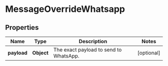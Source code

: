 
# MessageOverrideWhatsapp

## Properties
Name | Type | Description | Notes
------------ | ------------- | ------------- | -------------
**payload** | **Object** | The exact payload to send to WhatsApp. |  [optional]



